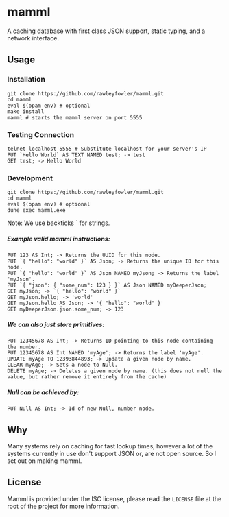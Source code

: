 # mamml
A caching database with first class JSON support, static typing, and a network interface.

## Usage

### Installation
```shell
git clone https://github.com/rawleyfowler/mamml.git
cd mamml
eval $(opam env) # optional
make install
mamml # starts the mamml server on port 5555
```

### Testing Connection
```
telnet localhost 5555 # Substitute localhost for your server's IP
PUT `Hello World` AS TEXT NAMED test; -> test
GET test; -> Hello World
```

### Development
```shell
git clone https://github.com/rawleyfowler/mamml.git
cd mamml
eval $(opam env) # optional
dune exec mamml.exe
```

Note: We use backticks \` for strings.

##### Example valid mamml instructions:
```
PUT 123 AS Int; -> Returns the UUID for this node.
PUT `{ "hello": "world" }` AS Json; -> Returns the unique ID for this node.
PUT `{ "hello": "world" }` AS Json NAMED myJson; -> Returns the label 'myJson'.
PUT `{ "json": { "some_num": 123 } }` AS Json NAMED myDeeperJson;
GET myJson; -> `{ "hello": "world" }`
GET myJson.hello; -> 'world'
GET myJson.hello AS Json; -> '{ "hello": "world" }'
GET myDeeperJson.json.some_num; -> 123
```
##### We can also just store primitives:
```
PUT 12345678 AS Int; -> Returns ID pointing to this node containing the number.
PUT 12345678 AS Int NAMED 'myAge'; -> Returns the label 'myAge'.
UPDATE myAge TO 12393844893; -> Update a given node by name. 
CLEAR myAge; -> Sets a node to Null.
DELETE myAge; -> Deletes a given node by name. (this does not null the value, but rather remove it entirely from the cache)
```
##### Null can be achieved by:
```
PUT Null AS Int; -> Id of new Null, number node.
```

## Why
Many systems rely on caching for fast lookup times, however a lot of the systems currently
in use don't support JSON or, are not open source. So I set out on making mamml.

## License
Mamml is provided under the ISC license, please read the `LICENSE` file at the root of the
project for more information.
